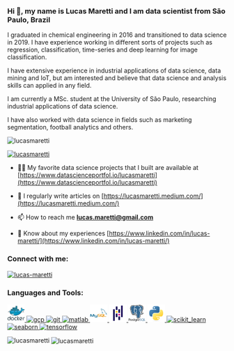 <h3 align="left">Hi 👋, my name is Lucas Maretti and I am data scientist from São Paulo, Brazil</h3>

I graduated in chemical engineering in 2016 and transitioned to data science in 2019. I have experience working in different sorts of projects such as regression, classification, time-series and deep learning for image classification.

I have extensive experience in industrial applications of data science, data mining and IoT, but am interested and believe that data science and analysis skills can applied in any field.

I am currently a MSc. student at the University of São Paulo, researching industrial applications of data science.

I have also worked with data science in fields such as marketing segmentation, football analytics and others.

<p align="left"> <img src="https://komarev.com/ghpvc/?username=lucasmaretti&label=Profile%20views&color=0e75b6&style=flat" alt="lucasmaretti" /> </p>

<p align="left"> <a href="https://github.com/ryo-ma/github-profile-trophy"><img src="https://github-profile-trophy.vercel.app/?username=lucasmaretti" alt="lucasmaretti" /></a> </p>

- 👨‍💻 My favorite data science projects that I built are available at [https://www.datascienceportfol.io/lucasmaretti](https://www.datascienceportfol.io/lucasmaretti)

- 📝 I regularly write articles on [https://lucasmaretti.medium.com/](https://lucasmaretti.medium.com/)

- 📫 How to reach me **lucas.maretti@gmail.com**

- 📄 Know about my experiences [https://www.linkedin.com/in/lucas-maretti/](https://www.linkedin.com/in/lucas-maretti/)

<h3 align="left">Connect with me:</h3>
<p align="left">
<a href="https://linkedin.com/in/lucas-maretti" target="blank"><img align="center" src="https://raw.githubusercontent.com/rahuldkjain/github-profile-readme-generator/master/src/images/icons/Social/linked-in-alt.svg" alt="lucas-maretti" height="30" width="40" /></a>
</p>

<h3 align="left">Languages and Tools:</h3>
<p align="left"> <a href="https://www.docker.com/" target="_blank" rel="noreferrer"> <img src="https://raw.githubusercontent.com/devicons/devicon/master/icons/docker/docker-original-wordmark.svg" alt="docker" width="40" height="40"/> </a> <a href="https://cloud.google.com" target="_blank" rel="noreferrer"> <img src="https://www.vectorlogo.zone/logos/google_cloud/google_cloud-icon.svg" alt="gcp" width="40" height="40"/> </a> <a href="https://git-scm.com/" target="_blank" rel="noreferrer"> <img src="https://www.vectorlogo.zone/logos/git-scm/git-scm-icon.svg" alt="git" width="40" height="40"/> </a> <a href="https://www.mathworks.com/" target="_blank" rel="noreferrer"> <img src="https://upload.wikimedia.org/wikipedia/commons/2/21/Matlab_Logo.png" alt="matlab" width="40" height="40"/> </a> <a href="https://www.mysql.com/" target="_blank" rel="noreferrer"> <img src="https://raw.githubusercontent.com/devicons/devicon/master/icons/mysql/mysql-original-wordmark.svg" alt="mysql" width="40" height="40"/> </a> <a href="https://pandas.pydata.org/" target="_blank" rel="noreferrer"> <img src="https://raw.githubusercontent.com/devicons/devicon/2ae2a900d2f041da66e950e4d48052658d850630/icons/pandas/pandas-original.svg" alt="pandas" width="40" height="40"/> </a> <a href="https://www.postgresql.org" target="_blank" rel="noreferrer"> <img src="https://raw.githubusercontent.com/devicons/devicon/master/icons/postgresql/postgresql-original-wordmark.svg" alt="postgresql" width="40" height="40"/> </a> <a href="https://www.python.org" target="_blank" rel="noreferrer"> <img src="https://raw.githubusercontent.com/devicons/devicon/master/icons/python/python-original.svg" alt="python" width="40" height="40"/> </a> <a href="https://scikit-learn.org/" target="_blank" rel="noreferrer"> <img src="https://upload.wikimedia.org/wikipedia/commons/0/05/Scikit_learn_logo_small.svg" alt="scikit_learn" width="40" height="40"/> </a> <a href="https://seaborn.pydata.org/" target="_blank" rel="noreferrer"> <img src="https://seaborn.pydata.org/_images/logo-mark-lightbg.svg" alt="seaborn" width="40" height="40"/> </a> <a href="https://www.tensorflow.org" target="_blank" rel="noreferrer"> <img src="https://www.vectorlogo.zone/logos/tensorflow/tensorflow-icon.svg" alt="tensorflow" width="40" height="40"/> </a> </p>

<p><img align="left" src="https://github-readme-stats.vercel.app/api/top-langs?username=lucasmaretti&show_icons=true&locale=en&layout=compact" alt="lucasmaretti" /></p>

<p>&nbsp;<img align="center" src="https://github-readme-stats.vercel.app/api?username=lucasmaretti&show_icons=true&locale=en" alt="lucasmaretti" /></p>
